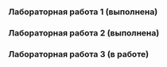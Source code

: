 ### Лабораторная работа 1 (выполнена)
### Лабораторная работа 2 (выполнена)
### Лабораторная работа 3 (в работе)


